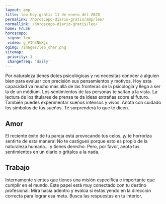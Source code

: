 ```yaml
---
layout: amp
title: leo hoy gratis 11 de enero del 2020 
permalink: /horoscopo-diario-gratis/amp/leo/
normallink: /horoscopo-diario-gratis/leo/
home: FALSE
horoscopo:
 signo: leo
 video: g_VIh3NkXjc
ogimg: /images/leo_char.png
sitemap:
 priority: 1
 changefreq: 'daily'
---
```



Por naturaleza tienes dotes psicológicas y no necesitas conocer a alguien bien para evaluar con precisión sus pensamientos y motivos. Hoy esta capacidad va mucho más allá de las fronteras de la psicología y llega a ser la de un médium. Los sentimientos de las personas te saltan a la vista. La lectura de los titulares de prensa te da ideas extrañas sobre el futuro. También puedes experimentar sueños intensos y vivos. Anota con cuidado los símbolos de tus sueños. Te sorprenderá lo que te dicen.

## Amor

El reciente éxito de tu pareja está provocando tus celos, ¡y te horroriza sentirte de esta manera! No te castigues porque esto es propio de la naturaleza humana... y tienes derecho. Pero, por favor, anota tus sentimientos en un diario o grítalos a la nada.

## Trabajo

Internamente sientes que tienes una misión específica e importante que cumplir en el mundo. Este papel está muy conectado con tu destino profesional. Mira hacia adentro y evalúa si estás yendo en la dirección correcta para lograr esa meta. Busca las respuestas en tu interior.